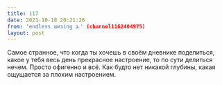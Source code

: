```yaml
---
title: 117
date: 2021-10-18 20:21:26
from: 'endless шизing ⍼' (channel1162404975)
layout: post
---
```


Самое странное, что когда ты хочешь в своём дневнике поделиться, какое у тебя весь день прекрасное настроение, то по сути делиться нечем.
Просто офигенно и всё. Как будто нет никакой глубины, какая ощущается за плохим настроением.
